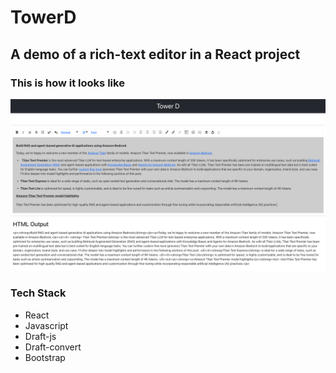 # TowerD

## A demo of a rich-text editor in a React project

### This is how it looks like
![Alt text](/public/home-page.png?raw=true "Tower D")

### Tech Stack
- React
- Javascript
- Draft-js
- Draft-convert
- Bootstrap

